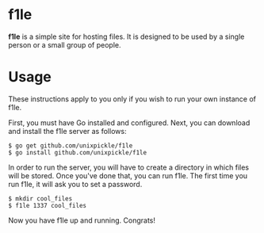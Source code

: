 # f1le

**f1le** is a simple site for hosting files. It is designed to be used by a single person or a small group of people.

# Usage

These instructions apply to you only if you wish to run your own instance of f1le.

First, you must have Go installed and configured. Next, you can download and install the f1le server as follows:

    $ go get github.com/unixpickle/f1le
    $ go install github.com/unixpickle/f1le

In order to run the server, you will have to create a directory in which files will be stored. Once you've done that, you can run f1le. The first time you run f1le, it will ask you to set a password.

    $ mkdir cool_files
    $ f1le 1337 cool_files

Now you have f1le up and running. Congrats!

